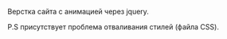 Верстка сайта с анимацией через jquery. 

P.S присутствует проблема отваливания стилей (файла CSS).
